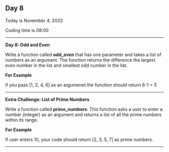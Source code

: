 <h2>Day 8</h2>
<p>Today is November 4, 2022</p>
<p>Coding time is 08:00</p>
<hr/>

<p><b>Day 8: Odd and Even</b></p>
<p>Write a function called <b>odd_even</b> that has one parameter and takes a list of numbers as an argument.
The function returns the difference the largest even number in the list and smallest odd number in the list.</p>
<p><b>For Example</b></p>
<p>if you pass [1, 2, 4, 6] as an argumenet the function should return 6-1 = 5</p>
<hr/>

<p><b>Extra Challenge: List of Prime Numbers</b></p>
<p>Write a function called <b>prime_numbers</b>. This function asks a user to enter a number (integer) as an argument
and returns a list of all the prime numbers within its range.</p>
<p><b>For Example</b></p>
<p>If user enters 10, your code should return [2, 3, 5, 7] as prime numbers.</p>
<hr/>
